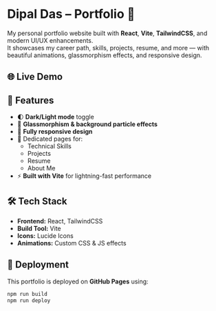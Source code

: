# Dipal Das – Portfolio 🚀

My personal portfolio website built with **React**, **Vite**, **TailwindCSS**, and modern UI/UX enhancements.  
It showcases my career path, skills, projects, resume, and more — with beautiful animations, glassmorphism effects, and responsive design.

## 🌐 Live Demo



## 📌 Features

- 🌓 **Dark/Light mode** toggle
- 🎨 **Glassmorphism & background particle effects**
- 📱 **Fully responsive design**
- 📄 Dedicated pages for:
  - Technical Skills
  - Projects
  - Resume
  - About Me
- ⚡ **Built with Vite** for lightning-fast performance

## 🛠 Tech Stack

- **Frontend:** React, TailwindCSS
- **Build Tool:** Vite
- **Icons:** Lucide Icons
- **Animations:** Custom CSS & JS effects

## 🚀 Deployment

This portfolio is deployed on **GitHub Pages** using:

```bash
npm run build
npm run deploy
```
